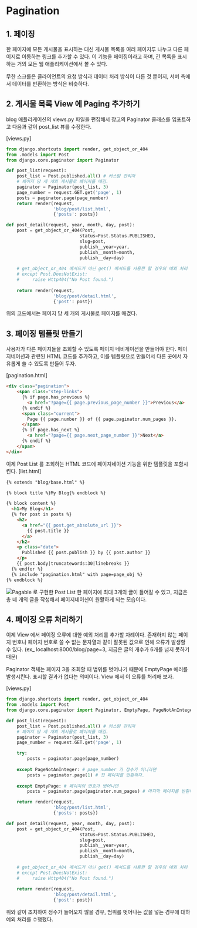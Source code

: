 # Pagination

## 1. 페이징
한 페이지에 모든 게시물을 표시하는 대신 게시물 목록을 여러 페이지루 나누고 다른 페이지로 이동하는 링크를 추가할 수 있다. 이 기능을 페이징이라고 하며, 긴 목록을 표시하는 거의 모든 웹 애플리케이션에서 볼 수 있다.

무한 스크롤은 클라이언트의 요청 방식과 데이터 처리 방식이 다른 것 뿐이지, 서버 측에서 데이터를 반환하는 방식은 비슷하다.

## 2. 게시물 목록 View 에 Paging 추가하기
blog 애플리케이션의 views.py 파일을 편집해서 장고의 Paginator 클래스를 입포트하고 다음과 같이 post_list 뷰를 수정한다.

[views.py]
```python
from django.shortcuts import render, get_object_or_404
from .models import Post
from django.core.paginator import Paginator

def post_list(request):
    post_list = Post.published.all() # 커스텀 관리자
    # 페이지 당 세 개의 게시물로 페이지를 매김.
    paginator = Paginator(post_list, 3)
    page_number = request.GET.get('page', 1)
    posts = paginator.page(page_number)
    return render(request,
                  'blog/post/list.html',
                  {'posts': posts})

def post_detail(request, year, month, day, post):
    post = get_object_or_404(Post,
                            status=Post.Status.PUBLISHED,
                            slug=post,
                            publish__year=year,
                            publish__month=month,
                            publish__day=day)
    
    # get_object_or_404 메서드가 아닌 get() 메서드를 사용한 할 경우의 예외 처리
    # except Post.DoesNotExist:
    #     raise Http404("No Post found.")
    
    return render(request,
                  'blog/post/detail.html',
                  {'post': post})
```

위의 코드에서는 페이지 당 세 개의 게시물로 페이지를 매겼다.

## 3. 페이징 템플릿 만들기
사용자가 다른 페이지들을 조회할 수 있도록 페이지 네비게이션을 만들어야 한다. 페이지네이션과 관련된 HTML 코드를 추가하고, 이를 템플릿으로 만들어서 다른 곳에서 자유롭게 쓸 수 있도록 만들어 두자.

[pagination.html]
```html
<div class="pagination">
    <span class="step-links">
      {% if page.has_previous %}
        <a href="?page={{ page.previous_page_number }}">Previous</a>
      {% endif %}
      <span class="current">
        Page {{ page.number }} of {{ page.paginator.num_pages }}.
      </span>
      {% if page.has_next %}
        <a href="?page={{ page.next_page_number }}">Next</a>
      {% endif %}
    </span>
</div>
```

이제 Post List 를 조회하는 HTML 코드에 페이지네이션 기능을 위한 템플릿을 포함시킨다.
[list.html]
```html
{% extends "blog/base.html" %}

{% block title %}My Blog{% endblock %}

{% block content %}
  <h1>My Blog</h1>
  {% for post in posts %}
    <h2>
      <a href="{{ post.get_absolute_url }}">
        {{ post.title }}
      </a>
    </h2>
    <p class="date">
      Published {{ post.publish }} by {{ post.author }}
    </p>
    {{ post.body|truncatewords:30|linebreaks }}
  {% endfor %}
  {% include "pagination.html" with page=page_obj %}
{% endblock %}
```

![Pagable 로 구현한 Post List](../../../99_img/post_list.png)
한 페이지에 최대 3개의 글이 들어갈 수 있고, 지금은 총 네 개의 글을 작성해서 페이지네이션이 원활하게 되는 모습이다.

## 4. 페이징 오류 처리하기
이제 View 에서 페이징 오류에 대한 예외 처리를 추가할 차례이다. 존재하지 않는 페이지 번호나 페이지 번호로 쓸 수 없는 문자열과 같이 잘못된 값으로 인해 오류가 발생할 수 있다. (ex_ localhost:8000/blog/page=3, 지금은 글의 개수가 6개를 넘지 못하기 때문)

Paginator 객체는 페이지 3을 조회할 때 범위를 벗어나기 때문에 EmptyPage 에러를 발생시킨다. 표시할 결과가 없다는 의미이다. View 에서 이 오류를 처리해 보자.

[views.py]
```python
from django.shortcuts import render, get_object_or_404
from .models import Post
from django.core.paginator import Paginator, EmptyPage, PageNotAnInteger

def post_list(request):
    post_list = Post.published.all() # 커스텀 관리자
    # 페이지 당 세 개의 게시물로 페이지를 매김.
    paginator = Paginator(post_list, 3)
    page_number = request.GET.get('page', 1)

    try:
        posts = paginator.page(page_number)
    
    except PageNotAnInteger: # page_number 가 정수가 아니라면
        posts = paginator.page(1) # 첫 페이지를 반환하자.
    
    except EmptyPage: # 페이지의 번호가 벗어나면
        posts = paginator.page(paginator.num_pages) # 마지막 페이지를 반환하자.

    return render(request,
                  'blog/post/list.html',
                  {'posts': posts})

def post_detail(request, year, month, day, post):
    post = get_object_or_404(Post,
                            status=Post.Status.PUBLISHED,
                            slug=post,
                            publish__year=year,
                            publish__month=month,
                            publish__day=day)
    
    # get_object_or_404 메서드가 아닌 get() 메서드를 사용한 할 경우의 예외 처리
    # except Post.DoesNotExist:
    #     raise Http404("No Post found.")
    
    return render(request,
                  'blog/post/detail.html',
                  {'post': post})
```
위와 같이 조치하여 정수가 들어오지 않을 경우, 범위를 벗어나는 값을 넣는 경우에 대하 예외 처리를 수행했다.